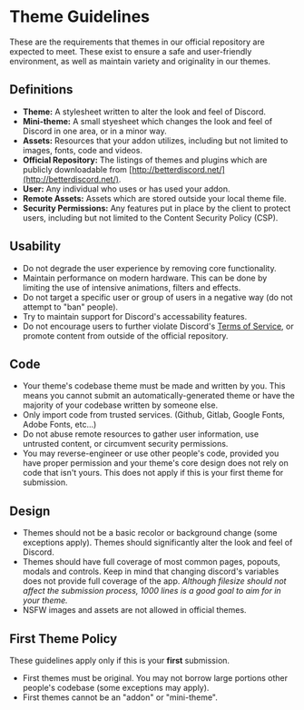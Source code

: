# Theme Guidelines
These are the requirements that themes in our official repository are expected to meet. These exist to ensure a safe and user-friendly environment, as well as maintain variety and originality in our themes.

## Definitions
- **Theme:** A stylesheet written to alter the look and feel of Discord.
- **Mini-theme:** A small styesheet which changes the look and feel of Discord in one area, or in a minor way.
- **Assets:** Resources that your addon utilizes, including but not limited to images, fonts, code and videos.
- **Official Repository:** The listings of themes and plugins which are publicly downloadable from [http://betterdiscord.net/](http://betterdiscord.net/).
- **User:** Any individual who uses or has used your addon.
- **Remote Assets:** Assets which are stored outside your local theme file.
- **Security Permissions:** Any features put in place by the client to protect users, including but not limited to the Content Security Policy (CSP).

## Usability
- Do not degrade the user experience by removing core functionality.
- Maintain performance on modern hardware. This can be done by limiting the use of intensive animations, filters and effects.
- Do not target a specific user or group of users in a negative way (do not attempt to "ban" people).
- Try to maintain support for Discord's accessability features.
- Do not encourage users to further violate Discord's [Terms of Service](https://discord.com/terms), or promote content from outside of the official repository.

## Code
- Your theme's codebase theme must be made and written by you. This means you cannot submit an automatically-generated theme or have the majority of your codebase written by someone else.
- Only import code from trusted services. (Github, Gitlab, Google Fonts, Adobe Fonts, etc...)
- Do not abuse remote resources to gather user information, use untrusted content, or circumvent security permissions.
- You may reverse-engineer or use other people's code, provided you have proper permission and your theme's core design does not rely on code that isn't yours. This does not apply if this is your first theme for submission.

## Design
- Themes should not be a basic recolor or background change (some exceptions apply). Themes should significantly alter the look and feel of Discord.
- Themes should have full coverage of most common pages, popouts, modals and controls. Keep in mind that changing discord's variables does not provide full coverage of the app.
*Although filesize should not affect the submission process, 1000 lines is a good goal to aim for in your theme.*
- NSFW images and assets are not allowed in official themes.

## First Theme Policy
These guidelines apply only if this is your **first** submission.
- First themes must be original. You may not borrow large portions other people's codebase (some exceptions may apply).
- First themes cannot be an "addon" or "mini-theme".
